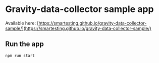 # Gravity-data-collector sample app

Available here: [https://smartesting.github.io/gravity-data-collector-sample/](https://smartesting.github.io/gravity-data-collector-sample/)

## Run the app

```shell
npm run start
```

